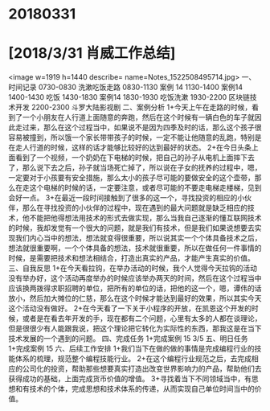 # 20180331

# [2018/3/31 肖威工作总结]
<image w=1919 h=1440 describe= name=Notes_1522508495714.jpg>
一、时间记录
0730-0830 洗漱吃饭走路
0830-1130 案例 14
1130-1400 案例14
1400-1430 吃饭
1430-1830 案例14
1830-1930 吃饭洗漱
1930-2200 区块链技术开发
2200-2300 斗罗大陆影视剧
二、案例分析
1+今天上午在走路的时候，看到了一个小朋友在人行道上面随意的奔跑，然后在这个时候有一辆白色的车子就因此走过来，那么在这个过程当中，如果说不是因为四季及时的话，那么这个孩子很容易被撞到，所以饿一个家长带带孩子的时候，一定不能让他随意的乱跑，特别是在走人行道的时候，这样的话才能够比较好的达到最好的状态。
2+在今日头条上面看到了一个视频，一个奶奶在下电梯的时候，把自己的孙子从电机上面摔下去了，那么说下去之后，孙子就当场死亡掉了，所以说在子女的抚养的过程中，嗯，一定要对于小孩要有安全措施，那么太小的孩子尽可能的要做安全的这个壶带，那么在走这个电梯的时候的话，一定要注意，或者尽可能的不要走电梯走楼梯，见到会好一点。
3+在最近一段时间接触到了很多的这一个，寻找投资的相应的小伙伴，那么在寻找投资的小伙伴的过程中，现在遇到的最大问题就是缺乏相应的技术，他不能把他得想法用技术的形式去做实现，那么当我自己逐渐的懂互联网技术的时候，我却发觉有一个很大的问题，就是我们有技术，但是我们如果说想要去实现我们内心当中的想法，想法就变得很重要，所以说其实一个个体具备技术之后，想法就很重要啊，一个个体具备的想法，技术就很重要，所以在做任何一件事情的时候，是需要把技术和想法相结合，打造出真实的产品，才能产生真实的价值。
三、自我反思
1+在今天看拉钩，在举办活动的时候，我个人觉得今天拉钩的活动没有举办好，这个活动再度举办的时候应该举办两天的时间，然后在这个过程当中应该换两拨得求职招聘的单位，把所有的单位的话，把他的这一个，嗯，谭伟的话放小，然后加大摊位的仁慈，那么在这个时候才能达到最好的效果，所以其实今天这个活动没有做好。
2+在今天看了一下关于小程序的开放，在凯恩这个开发的时候，或者是在看去年开发的手，现在都有二个问题，心里有太多的人都在谈理论，但是很很少有人能跟我说，把这个理论把它转化为实际性的东西，那我这是在当下技术发展的一个遇到的问题。
四、完成任务
1+完成案例 15 3/5
五、明日任务
1+完成案例 15
六、后续工作安排
1+我们当下在做的做的事情是完成编程行业的技能体系的梳理，规范整个编程技能行业。
2+在这个编程行业规范之后，去完成相应的公司化的投资，帮助那些想要真实打造出改变世界影响力的产品，帮助他们去获得成功的基础，上面完成货币价值的增值。
3+寻找着当下不同领域当中，有思想和有技术的个体，完成思想和技术体系的传递，从而实现自己单位时间当中的价值。
